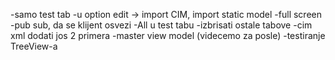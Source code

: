 -samo test tab
-u option edit -> import CIM, import static model
-full screen
-pub sub, da se klijent osvezi
-All u test tabu
-izbrisati ostale tabove
-cim xml dodati jos 2 primera
-master view model (videcemo za posle)
-testiranje TreeView-a